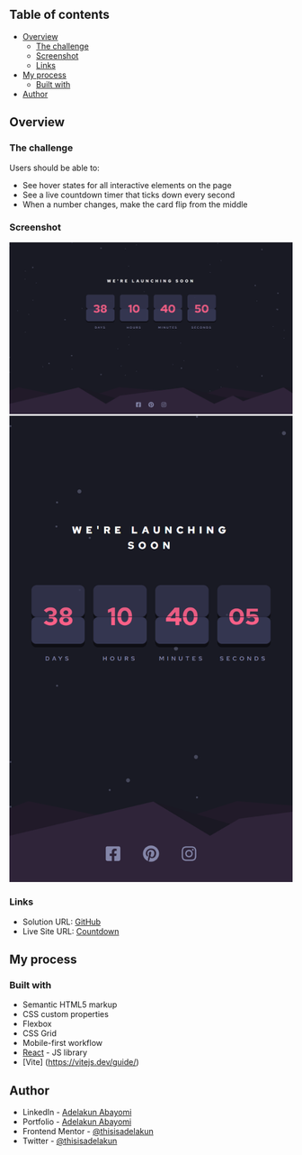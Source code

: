 ## Table of contents

- [Overview](#overview)
  - [The challenge](#the-challenge)
  - [Screenshot](#screenshot)
  - [Links](#links)
- [My process](#my-process)
  - [Built with](#built-with)
- [Author](#author)

## Overview

### The challenge

Users should be able to:

- See hover states for all interactive elements on the page
- See a live countdown timer that ticks down every second
- When a number changes, make the card flip from the middle

### Screenshot

![](./src/screenshots/countdown_desktop.png)
![](./src/screenshots/countdown_mobile.png)

### Links

- Solution URL: [GitHub](https://github.com/thisisadelakun/countdown)
- Live Site URL: [Countdown](https://adelakuncountdown.netlify.app/)

## My process

### Built with

- Semantic HTML5 markup
- CSS custom properties
- Flexbox
- CSS Grid
- Mobile-first workflow
- [React](https://reactjs.org/) - JS library
- [Vite] (https://vitejs.dev/guide/)

## Author

- LinkedIn - [Adelakun Abayomi](https://www.linkedin.com/in/abayomi-adelakun-897227178/)
- Portfolio - [Adelakun Abayomi](https://adelakunportfolio.netlify.app/)
- Frontend Mentor - [@thisisadelakun](https://www.frontendmentor.io/profile/thisisadelakun)
- Twitter - [@thisisadelakun](https://www.twitter.com/thisisadelakun)
